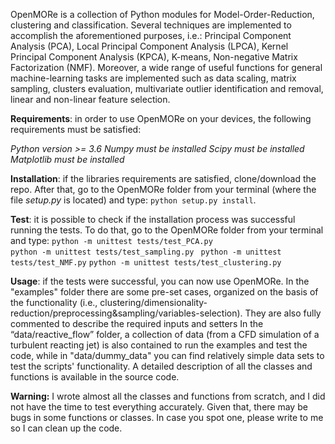 OpenMORe is a collection of Python modules for Model-Order-Reduction, clustering and classification. Several techniques are implemented to accomplish the aforementioned purposes, i.e.: Principal Component Analysis (PCA), Local Principal Component Analysis (LPCA), Kernel Principal Component Analysis (KPCA), K-means, Non-negative Matrix Factorization (NMF). 
Moreover, a wide range of useful functions for general machine-learning tasks are implemented such as data scaling, matrix sampling, clusters evaluation, multivariate outlier identification and removal, linear and non-linear feature selection. 

**Requirements**: in order to use OpenMORe on your devices, the following requirements must be satisfied:

*Python version >= 3.6 
Numpy must be installed 
Scipy must be installed 
Matplotlib must be installed*


**Installation**: if the libraries requirements are satisfied, clone/download the repo. After that, go to the OpenMORe folder from your terminal (where the file *setup.py* is located) and type: `python setup.py install`. 

**Test**: it is possible to check if the installation process was successful running the tests. To do that, go to the OpenMORe folder from your terminal and type:
`python -m unittest tests/test_PCA.py`  
`python -m unittest tests/test_sampling.py `
`python -m unittest tests/test_NMF.py` 
`python -m unittest tests/test_clustering.py `

**Usage**: if the tests were successful, you can now use OpenMORe. In the "examples" folder there are some pre-set cases, organized on the basis of the functionality (i.e., clustering/dimensionality-reduction/preprocessing&sampling/variables-selection). They are also fully commented to describe the required inputs and setters
In the “data/reactive_flow” folder, a collection of data (from a CFD simulation of a turbulent reacting jet) is also contained to run the examples and test the code, while in "data/dummy_data" you can find relatively simple data sets to test the scripts' functionality. 
A detailed description of all the classes and functions is available in the source code. 

**Warning:** I wrote almost all the classes and functions from scratch, and I did not have the time to test everything accurately. Given that, there may be bugs in some functions or classes. In case you spot one, please write to me so I can clean up the code.